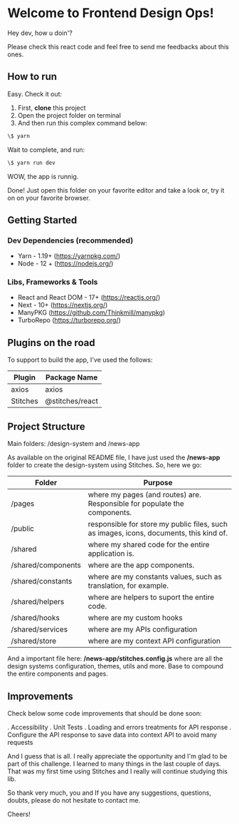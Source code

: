 # Welcome to Frontend Design Ops!

Hey dev, how u doin'?

Please check this react code and feel free to send me feedbacks about this ones.

## How to run

Easy. Check it out:

1. First, **clone** this project
2. Open the project folder on terminal
3. And then run this complex command below:

```sh
\$ yarn
```

Wait to complete, and run:

```sh
\$ yarn run dev
```

WOW, the app is runnig.

Done! Just open this folder on your favorite editor and take a look or, try it on on your favorite browser.

## Getting Started

### Dev Dependencies (recommended)

- Yarn - 1.19+ (<https://yarnpkg.com/>)
- Node - 12 + (<https://nodejs.org/>)

### Libs, Frameworks & Tools

- React and React DOM - 17+ (<https://reactjs.org/>)
- Next - 10+ (<https://nextjs.org/>)
- ManyPKG (<https://github.com/Thinkmill/manypkg>)
- TurboRepo (<https://turborepo.org/>)

## Plugins on the road

To support to build the app, I've used the follows:

| Plugin   | Package Name    |
| -------- | --------------- |
| axios    | axios           |
| Stitches | @stitches/react |

## Project Structure

Main folders: /design-system and /news-app

As available on the original README file, I have just used the **/news-app** folder to create the design-system using Stitches. So, here we go:

| Folder             | Purpose                                                                                |
| ------------------ | -------------------------------------------------------------------------------------- |
| /pages             | where my pages (and routes) are. Responsible for populate the components.              |
| /public            | responsible for store my public files, such as images, icons, documents, this kind of. |
| /shared            | where my shared code for the entire application is.                                    |
| /shared/components | where are the app components.                                                          |
| /shared/constants  | where are my constants values, such as translation, for example.                       |
| /shared/helpers    | where are helpers to suport the entire code.                                           |
| /shared/hooks      | where are my custom hooks                                                              |
| /shared/services   | where are my APIs configuration                                                        |
| /shared/store      | where are my context API configuration                                                 |

And a important file here: **/news-app/stitches.config.js** where are all the design systems configuration, themes, utils and more. Base to compound the entire components and pages.

## Improvements

Check below some code improvements that should be done soon:

. Accessibility
. Unit Tests
. Loading and errors treatments for API response
. Configure the API response to save data into context API to avoid many requests

And I guess that is all. I really appreciate the opportunity and I'm glad to be part of this challenge. I learned to many things in the last couple of days. That was my first time using Stitches and I really will continue studying this lib.

So thank very much, you and If you have any suggestions, questions, doubts, please do not hesitate to contact me.

Cheers!
